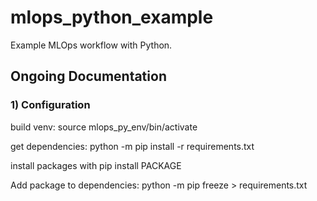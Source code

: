 # mlops_python_example
Example MLOps workflow with Python. 

## Ongoing Documentation

### 1) Configuration
build venv: source mlops_py_env/bin/activate

get dependencies: python -m pip install -r requirements.txt

install packages with pip install PACKAGE

Add package to dependencies: python -m pip freeze > requirements.txt